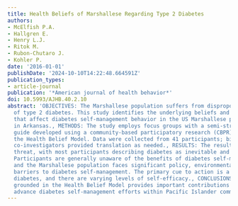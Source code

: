 ```yaml
---
title: Health Beliefs of Marshallese Regarding Type 2 Diabetes
authors:
- McElfish P.A.
- Hallgren E.
- Henry L.J.
- Ritok M.
- Rubon-Chutaro J.
- Kohler P.
date: '2016-01-01'
publishDate: '2024-10-10T14:22:48.664591Z'
publication_types:
- article-journal
publication: '*American journal of health behavior*'
doi: 10.5993/AJHB.40.2.10
abstract: 'OBJECTIVES: The Marshallese population suffers from disproportionate rates
  of type 2 diabetes. This study identifies the underlying beliefs and perceptions
  that affect diabetes self-management behavior in the US Marshallese population living
  in Arkansas., METHODS: The study employs focus groups with a semi-structured interview
  guide developed using a community-based participatory research (CBPR) approach and
  the Health Belief Model. Data were collected from 41 participants; bilingual community
  co-investigators provided translation as needed., RESULTS: The results show high-perceived
  threat, with most participants describing diabetes as inevitable and a death sentence.
  Participants are generally unaware of the benefits of diabetes self-management behaviors,
  and the Marshallese population faces significant policy, environmental, and systems
  barriers to diabetes self-management. The primary cue to action is a diagnosis of
  diabetes, and there are varying levels of self-efficacy., CONCLUSIONS: The research
  grounded in the Health Belief Model provides important contributions that can help
  advance diabetes self-management efforts within Pacific Islander communities.'
---
```

